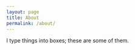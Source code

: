 ```yaml
---
layout: page
title: About
permalink: /about/
---
```


I type things into boxes; these are some of them.
